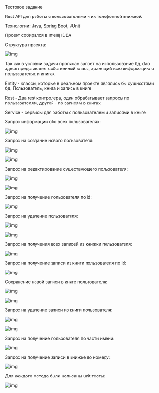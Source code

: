 Тестовое задание

Rest API для работы с пользователями и их телефонной книжкой.

Технологии: Java, Spring Boot, JUnit

Проект собирался в Intellij IDEA

Структура проекта:

![img](/images/18.PNG)

Так как в условии задачи прописан запрет на использование бд, 
dao здесь представляет собственный класс, хранящий всю информацию о 
пользователях и книгах

Entity - классы, которые в реальном проекте являлись бы сущностями бд. 
Пользователь, книга и запись в книге

Rest - Два rest контролера, один обрабатывает запросы по пользователям, 
другой - по записям в книгах

Service - сервисы для работы с пользователем и записями в книге

Запрос информации обо всех пользователях:

![img](/images/1.PNG)

Запрос на создание нового пользователя:

![img](/images/2.PNG)

![img](/images/3.PNG)

Запрос на редактирование существующего пользователя:

![img](/images/4.PNG)

![img](/images/5.PNG)

Запрос на получение пользователя по id:

![img](/images/6.PNG)

Запрос на удаление пользователя:

![img](/images/7.PNG)

![img](/images/8.PNG)

Запрос на получения всех записей из книжки пользователя:

![img](/images/9.PNG)

Запрос на получение записи из книги пользователя по id:

![img](/images/10.PNG)

Сохранение новой записи в книге пользователя:

![img](/images/11.PNG)

![img](/images/12.PNG)

Запрос на удаление записи из книги пользователя:

![img](/images/13.PNG)

![img](/images/14.PNG)

Запрос на получение пользователя по части имени:

![img](/images/15.PNG)

Запрос на получение записи в книжке по номеру:

![img](/images/16.PNG)

Для каждого метода были написаны unit тесты:

![img](/images/17.PNG)